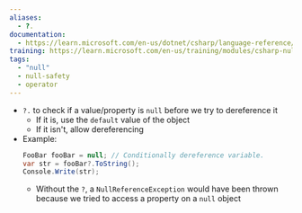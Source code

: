 ```yaml
---
aliases:
  - ?.
documentation:
  - https://learn.microsoft.com/en-us/dotnet/csharp/language-reference/operators/member-access-operators#null-conditional-operators--and-
training: https://learn.microsoft.com/en-us/training/modules/csharp-null-safety
tags:
  - "null"
  - null-safety
  - operator
---
```

- `?.` to check if a value/property is `null` before we try to dereference it
	- If it is, use the `default` value of the object
	- If it isn't, allow dereferencing
- Example:
  ```csharp
  FooBar fooBar = null; // Conditionally dereference variable.
  var str = fooBar?.ToString();
  Console.Write(str);
  ```
	- Without the `?`, a `NullReferenceException` would have been thrown because we tried to access a property on a `null` object